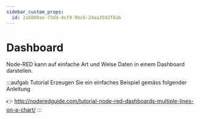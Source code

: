 ```yaml
---
sidebar_custom_props:
  id: 2a5800ae-73dd-4cf9-9bcb-24aa3592f8ab
---
```

# Dashboard

Node-RED kann auf einfache Art und Weise Daten in einem Dashboard darstellen.

:::aufgab Tutorial
Erzeugen Sie ein einfaches Beispiel gemäss folgender Anleitung

👉 http://noderedguide.com/tutorial-node-red-dashboards-multiple-lines-on-a-chart/
:::
